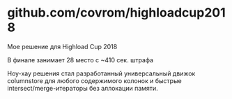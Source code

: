 # github.com/covrom/highloadcup2018

Мое решение для Highload Cup 2018

В финале занимает 28 место с ~410 сек. штрафа

Ноу-хау решения стал разработанный универсальный движок columnstore для любого содержимого колонок 
и быстрые intersect/merge-итераторы без аллокации памяти.
